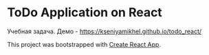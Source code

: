 # ToDo Application on React
Учебная задача.
Демо - https://kseniyamikhel.github.io/todo_react/

This project was bootstrapped with [Create React App](https://github.com/facebookincubator/create-react-app).